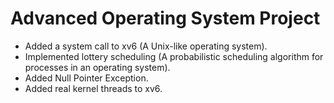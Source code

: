 
Advanced Operating System Project
=============================================================

- Added a system call to xv6 (A Unix-like operating system).
- Implemented lottery scheduling (A probabilistic scheduling algorithm for processes in an operating system).
- Added Null Pointer Exception.
- Added real kernel threads to xv6.
